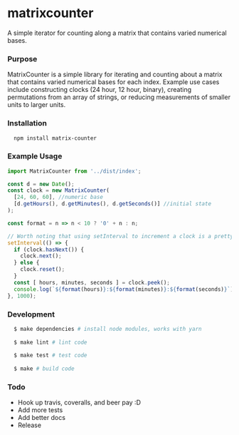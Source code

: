 # matrixcounter
A simple iterator for counting along a matrix that contains varied numerical bases.

### Purpose
MatrixCounter is a simple library for iterating and counting about a matrix that contains varied numerical bases for each index.  Example use cases include constructing clocks (24 hour, 12 hour, binary), creating permutations from an array of strings, or reducing measurements of smaller units to larger units.

### Installation
```bash
  npm install matrix-counter
```

### Example Usage
```javascript
import MatrixCounter from '../dist/index';

const d = new Date();
const clock = new MatrixCounter(
  [24, 60, 60], //numeric base
  [d.getHours(), d.getMinutes(), d.getSeconds()] //initial state
);

const format = n => n < 10 ? '0' + n : n;

// Worth noting that using setInterval to increment a clock is a pretty horrid idea
setInterval(() => {
  if (clock.hasNext()) {
    clock.next();
  } else {
    clock.reset();
  }
  const [ hours, minutes, seconds ] = clock.peek();
  console.log(`${format(hours)}:${format(minutes)}:${format(seconds)}`);
}, 1000);
```

### Development

```bash
  $ make dependencies # install node modules, works with yarn
  
  $ make lint # lint code
  
  $ make test # test code
  
  $ make # build code
```

### Todo
- Hook up travis, coveralls, and beer pay :D
- Add more tests
- Add better docs
- Release
